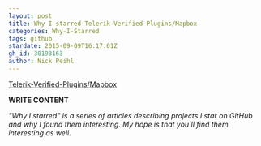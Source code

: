 ```yaml
---
layout: post
title: Why I starred Telerik-Verified-Plugins/Mapbox
categories: Why-I-Starred
tags: github
stardate: 2015-09-09T16:17:01Z
gh_id: 30193163
author: Nick Peihl
---
```


[Telerik-Verified-Plugins/Mapbox](star.repo.html_url)

**WRITE CONTENT**

*"Why I starred" is a series of articles describing projects I star on GitHub and why I found them interesting. My hope is that you'll find them interesting as well.*


